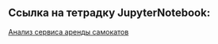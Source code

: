 ## Ссылка на тетрадку JupyterNotebook:
[Анализ сервиса аренды самокатов](https://github.com/DenZo-web/My_projects/blob/main/Project%20Analysis%20of%20scooter%20rental%20service/Project%20Analysis%20of%20scooter%20rental%20service.ipynb)
